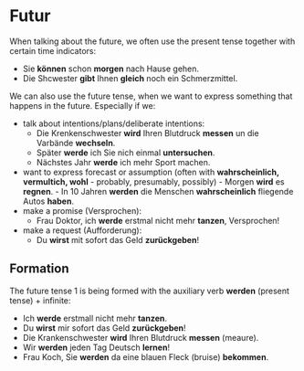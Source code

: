 # Futur

When talking about the future, we often use the present tense together with certain time indicators:

-  Sie **können** schon **morgen** nach Hause gehen.
-  Die Shcwester **gibt** Ihnen **gleich** noch ein Schmerzmittel.


We can also use the future tense, when we want to express something that happens in the future. Especially if we:
-  talk about intentions/plans/deliberate intentions:
      -  Die Krenkenschwester **wird** Ihren Blutdruck **messen** un die Varbände **wechseln**.
      -  Später **werde** ich Sie nich einmal **untersuchen**.
      -  Nächstes Jahr **werde** ich mehr Sport machen.
- want to express forecast or assumption (often with **wahrscheinlich, vermultich, wohl** - probably, presumably, possibly)
      -  Morgen **wird** es **regnen**.
      -  In 10 Jahren **werden** die Menschen **wahrscheinlich** fliegende Autos **haben**.
-  make a promise (Versprochen):
      -  Frau Doktor, ich **werde** erstmal nicht mehr **tanzen**, Versprochen!
-  make a request (Aufforderung):
      -  Du **wirst** mit sofort das Geld **zurückgeben**!
 
## Formation

The future tense 1 is being formed with the auxiliary verb **werden** (present tense) + infinite:
-  Ich **werde** erstmall nicht mehr **tanzen**.
-  Du **wirst** mir sofort das Geld **zurückgeben**!
-  Die Krankenschwester **wird** Ihren Blutdruck **messen** (meaure).
-  Wir **werden** jeden Tag Deutsch **lernen**!
-  Frau Koch, Sie **werden** da eine blauen Fleck (bruise) **bekommen**.
